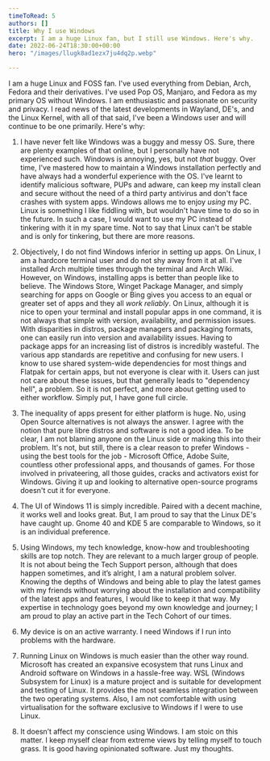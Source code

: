 ```yaml
---
timeToRead: 5
authors: []
title: Why I use Windows
excerpt: I am a huge Linux fan, but I still use Windows. Here's why.
date: 2022-06-24T18:30:00+00:00
hero: "/images/llugk8ad1ezx7ju4dq2p.webp"

---
```

I am a huge Linux and FOSS fan. I've used everything from Debian, Arch, Fedora and their derivatives. I've used Pop OS, Manjaro, and Fedora as my primary OS without Windows. I am enthusiastic and passionate on security and privacy. I read news of the latest developments in Wayland, DE's, and the Linux Kernel, with all of that said, I've been a Windows user and will continue to be one primarily. Here's why:

1) I have never felt like Windows was a buggy and messy OS. Sure, there are plenty examples of that online, but I personally have not experienced such. Windows is annoying, yes, but not *that* buggy. Over time, I've mastered how to maintain a Windows installation perfectly and have always had a wonderful experience with the OS. I've learnt to identify malicious software, PUPs and adware, can keep my install clean and secure without the need of a third party antivirus and don't face crashes with system apps. Windows allows me to enjoy *using* my PC. Linux is something I like fiddling with, but wouldn't have time to do so in the future. In such a case, I would want to use my PC instead of tinkering with it in my spare time. Not to say that Linux can't be stable and is only for tinkering, but there are more reasons.

2) Objectively, I do not find Windows inferior in setting up apps. On Linux, I am a hardcore terminal user and do not shy away from it at all. I've installed Arch multiple times through the terminal and Arch Wiki. However, on Windows, installing apps is better than people like to believe. The Windows Store, Winget Package Manager, and simply searching for apps on Google or Bing gives you access to an equal or greater set of apps and they all *work reliably*. On Linux, although it is nice to open your terminal and install popular apps in one command, it is not always that simple with version, availability, and permission issues. With disparities in distros, package managers and packaging formats, one can easily run into version and availability issues. Having to package apps for an increasing list of distros is incredibly wasteful. The various app standards are repetitive and confusing for new users. I know to use shared system-wide dependencies for most things and Flatpak for certain apps, but not everyone is clear with it. Users can just not care about these issues, but that generally leads to "dependency hell", a problem. So it is not perfect, and more about getting used to either workflow. Simply put, I have gone full circle.

3) The inequality of apps present for either platform is huge. No, using Open Source alternatives is not always the answer. I agree with the notion that pure libre distros and software is not a good idea. To be clear, I am not blaming anyone on the Linux side or making this into their problem. It's not, but still, there is a clear reason to prefer Windows - using the best tools for the job - Microsoft Office, Adobe Suite, countless other professional apps, and thousands of games. For those involved in privateering, all those guides, cracks and activators exist for Windows. Giving it up and looking to alternative open-source programs doesn't cut it for everyone.

4) The UI of Windows 11 is simply incredible. Paired with a decent machine, it works well and looks great. But, I am proud to say that the Linux DE's have caught up. Gnome 40 and KDE 5 are comparable to Windows, so it is an individual preference.

5) Using Windows, my tech knowledge, know-how and troubleshooting skills are top notch. They are relevant to a much larger group of people. It is not about being the Tech Support person, although that does happen sometimes, and it’s alright, I am a natural problem solver. Knowing the depths of Windows and being able to play the latest games with my friends without worrying about the installation and compatibility of the latest apps and features, I would like to keep it that way. My expertise in technology goes beyond my own knowledge and journey; I am proud to play an active part in the Tech Cohort of our times.

6) My device is on an active warranty. I need Windows if I run into problems with the hardware.

7) Running Linux on Windows is much easier than the other way round. Microsoft has created an expansive ecosystem that runs Linux and Android software on Windows in a hassle-free way. WSL (Windows Subsystem for Linux) is a mature project and is suitable for development and testing of Linux. It provides the most seamless integration between the two operating systems. Also, I am not comfortable with using virtualisation for the software exclusive to Windows if I were to use Linux.

8) It doesn’t affect my conscience using Windows. I am stoic on this matter. I keep myself clear from extreme views by telling myself to touch grass. It is good having opinionated software. Just my thoughts.